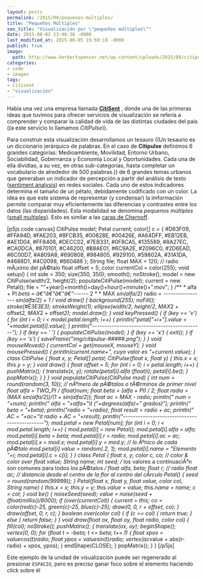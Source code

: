 ```yaml
---
layout: posts
permalink: /2015/08/pequenos-multiples/
title: "Pequeños Múltiples"
seo_title: "Visualización por \"pequeños múltiples\""
date: 2015-08-02 23:48:30 -0000
last_modified_at: 2015-08-05 19:50:18 -0000
publish: true
image:
  path: http://www.herbertspencer.net/wp-content/uploads/2015/08/citipulse-small-multiples.png
categories:
- code
- imagen
tags:
- citisent
- "visualización"
---
```

Había una vez una empresa llamada **[CitiSent](https://vimeo.com/61097795)** , donde una de las primeras ideas que tuvimos para ofrecer servicios de visualización se refería a comprender y comparar la calidad de vida de las distintas ciudades del país ((a este servicio lo llamamos _CitiPulse_)).

Para construir esta visualización desarrollamos un tesauro ((Un tesaurio es un diccionario jerárquico de palabras. En el caso de **Citipulse** definimos 6 grandes categorías: Medioambiente, Movilidad, Entorno Urbano, Sociabilidad, Gobernanza y Economía Local y Oportunidades. Cada una de ella dividias, a su vez, en otras sub-categorías, hasta completar un vocabulario de alrededor de 500 palabras.)) de 6 grandes temas urbanos que generaban un indicador de percepción a partir del análisis de texto ([sentiment analysis](https://en.wikipedia.org/wiki/Sentiment_analysis)) en redes sociales. Cada uno de estos indicadores determina el tamaño de un pétalo, debidamente codificado con un color. La idea es que este sistema de representar (y condensar) la imformación permite comparar muy eficientemente las diferencias y contrastes entre los datos (las disparidades). Esta modalidad se denomina _pequenos múltiples_ ([small multiples](https://en.wikipedia.org/wiki/Small_multiple)). Esto es similar a las [caras de Chernoff](https://en.wikipedia.org/wiki/Chernoff_face).

[p5js code canvas] CitiPulse model; Petal current; color[] c = { #D63F09, #FFA94D, #FAE203, #8FCB35, #00828E, #00426E, #A64DFF, #EB12EB, #AE1D04, #FF8408, #DECC02, #7EB331, #0F8CA5, #135589, #8A27EC, #CA0DCA, #870101, #C46200, #B8AE01, #6C9A2E, #2096C0, #2D6EAD, #6C00D7, #A809A8, #690808, #984805, #929100, #59802A, #31A1DA, #4688D1, #4C0098, #860486 }; String file; float MAX = 120; // radio mÃ¡ximo del pÃ©talo float offset = 5; color currentCol = color(255); void setup() { int side = 350; size(350, 350); smooth(); noStroke(); model = new CitiPulse(width/2, height/2); populateCitiPulse(model); current = new Petal(); file = ""+year()+month()+day()+hour()+minute()+".mov"; } /** * alfa + PI *beta = â€“â€“â€“â€“------* 2 * * MAX *sin(alfa/2)* radio = ----------------- *sin(alfa/2) + 1* */ void draw() { background(255); noFill(); stroke(#E3E3E3); strokeWeight(1); ellipse(width/2, height/2, MAX*2 + offset*2, MAX*2 + offset*2); model.draw(); } void keyPressed() { if (key == 'v') { for (int i = 0; i < model.petal.length; i++) { println("petal["+i+"].value = "+model.petal[i].value); } println("---------------------------------------------"); } if (key == ' ') { populateCitiPulse(model); } if (key == 'x') { exit(); } if (key == 's') { saveFrame("img/citipulse-#####.png"); } } void mouseMoved() { currentCol = get(mouseX, mouseY); } void mousePressed() { println(current.name+", cuyo valor es "+current.value); } class CitiPulse { float x, y; Petal[] petal; CitiPulse(float x, float y) { this.x = x; this.y = y; } void draw() { float offset = 5; for (int i = 0; i < petal.length; i++) { pushMatrix(); { translate(x, y); rotate(petal[i].alfa *(float)i); petal[i].be(); } popMatrix(); } } } void populateCitiPulse(CitiPulse mod) { int num = round(random(3, 10)); // nÃºmero de pÃ©talos o tÃ©rminos de primer nivel float alfa = TWO_PI / (float)num; float beta = (alfa + PI) / 2; float radio = (MAX* sin(alfa/2))/(1 + sin(alfa/2)); float ac = MAX - radio; println(" num = "+num); println(" alfa = "+alfa+"\t ("+degrees(alfa)+" grados)"); println(" beta = "+beta); println("radio = "+radio); float result = radio + ac; println(" AC = "+ac+"\t radio + AC = "+result); println("---------------------------------------------"); mod.petal = new Petal[num]; for (int i = 0; i < mod.petal.length; i++) { mod.petal[i] = new Petal(); mod.petal[i].alfa = alfa; mod.petal[i].beta = beta; mod.petal[i].r = radio; mod.petal[i].ac = ac; mod.petal[i].x = mod.x; mod.petal[i].y = mod.y; // lo Ãºnico de cada pÃ©talo mod.petal[i].value = random(.2, 1); mod.petal[i].name = "Elemento "+i; mod.petal[i].c = c[i]; } } class Petal { float x, y; color c, co; // color & color over float value; String name; int seed; /* los valores a continuaciÃ³n son comunes para todos los pÃ©talos */ float alfa, beta; float r; // radio float ac; // distancia desde el centro de la flor al centro del cÃ­rculo Petal() { seed = round(random(99999)); } Petal(float x, float y, float value, color col, String name) { this.x = x; this.y = y; this.value = value; this.name = name; c = col; } void be() { noiseSeed(seed); value = noise(seed + (float)millis()/6000); if (over(currentCol)) { current = this; co = color(red(c)-25, green(c)-25, blue(c)-25); draw(0, 0, r + offset, co); } draw(offset, 0, r, c); } boolean over(color col) { if (c == col) { return true; } else { return false; } } void draw(float ox, float oy, float radio, color col) { fill(col); noStroke(); pushMatrix(); { translate(ox, oy); beginShape(); vertex(0, 0); for (float t = -beta; t <= beta; t+=.1) { float xpos = value*cos(t)*radio; float ypos = value*sin(t)*radio; vertex(ac*value + abs(r-radio) + xpos, ypos); } endShape(CLOSE); } popMatrix(); } } [/p5js]

Este ejemplo de la unidad de visualización puede ser regenerado al presionar `ESPACIO`, pero es preciso ganar foco sobre el elemento haciendo click sobre él
